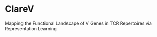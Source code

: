 # ClareV
Mapping the Functional Landscape of V Genes in TCR Repertoires via Representation Learning
